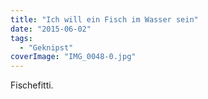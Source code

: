 ```yaml
---
title: "Ich will ein Fisch im Wasser sein"
date: "2015-06-02"
tags:
  - "Geknipst"
coverImage: "IMG_0048-0.jpg"
---
```


Fischefitti.
